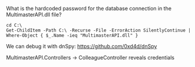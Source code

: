 What is the hardcoded password for the database connection in the MultimasterAPI.dll file?

```
cd C:\
Get-ChildItem -Path C:\ -Recurse -File -ErrorAction SilentlyContinue | Where-Object { $_.Name -ieq "MultimasterAPI.dll" }
```

We can debug it with dnSpy: https://github.com/0xd4d/dnSpy

MultimasterAPI.Controllers -> ColleagueController reveals credentials

